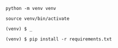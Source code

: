 `python -m venv venv`

`source venv/bin/activate`

`(venv) $ _ `

`(venv) $ pip install -r requirements.txt`
